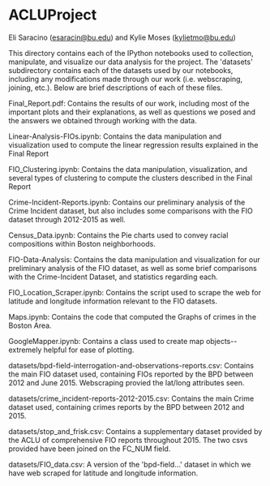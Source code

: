 # ACLUProject
Eli Saracino (esaracin@bu.edu) and Kylie Moses (kylietmo@bu.edu)

This directory contains each of the IPython notebooks used to collection, manipulate,
and visualize our data analysis for the project. The 'datasets' subdirectory
contains each of the datasets used by our notebooks, including any modifications made through
our work (i.e. webscraping, joining, etc.). Below are brief descriptions of each of these files.

Final_Report.pdf:
	Contains the results of our work, including most of the important plots and their
	explanations, as well as questions we posed and the answers we obtained through 
	working with the data.

Linear-Analysis-FIOs.ipynb:
	Contains the data manipulation and visualization used to compute the linear regression
	results explained in the Final Report

FIO_Clustering.ipynb:
	Contains the data manipulation, visualization, and several types of clustering to compute
	the clusters described in the Final Report

Crime-Incident-Reports.ipynb:
	Contains our preliminary analysis of the Crime Incident dataset, but also includes
	some comparisons with the FIO dataset through 2012-2015 as well.

Census_Data.ipynb:
	Contains the Pie charts used to convey racial compositions within Boston neighborhoods.

FIO-Data-Analysis:
	Contains the data manipulation and visualization for our preliminary analysis of the FIO
	dataset, as well as some brief comparisons with the Crime-Incident Dataset, and statistics
	regarding each.

FIO_Location_Scraper.ipynb:
	Contains the script used to scrape the web for latitude and longitude information
	relevant to the FIO datasets.

Maps.ipynb:
	Contains the code that computed the Graphs of crimes in the Boston Area.

GoogleMapper.ipynb:
	Contains a class used to create map objects-- extremely helpful for ease of plotting.

datasets/bpd-field-interrogation-and-observations-reports.csv:
	Contains the main FIO dataset used, containing FIOs reported by the BPD between 2012 and
	June 2015. Webscraping provied the lat/long attributes seen.

datasets/crime_incident-reports-2012-2015.csv:
	Contains the main Crime dataset used, containing crimes reports by the BPD between 2012 and 
	2015.

datasets/stop_and_frisk.csv:
	Contains a supplementary dataset provided by the ACLU of comprehensive
	FIO reports throughout 2015. The two csvs provided have been joined on the FC_NUM field.

datasets/FIO_data.csv:
	A version of the 'bpd-field...' dataset in which we have web scraped for latitude and
	longitude information.

